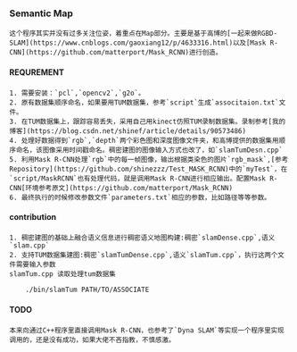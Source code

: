 ### Semantic Map
    这个程序其实并没有过多关注位姿，着重点在Map部分。主要是基于高博的[一起来做RGBD-SLAM](https://www.cnblogs.com/gaoxiang12/p/4633316.html)以及[Mask R-CNN](https://github.com/matterport/Mask_RCNN)进行创造。
 
#### REQUREMENT
    1. 需要安装：`pcl`,`opencv2`,`g2o`。
    2. 原有数据集顺序命名，如果要用TUM数据集，参考`script`生成`associtaion.txt`文件。
    3. 在TUM数据集上，跟踪容易丢失，采用自己用kinect仿照TUM录制数据集。录制参考[我的博客](https://blog.csdn.net/shinef/article/details/90573486)
    4. 处理好数据得到`rgb`,`depth`两个彩色图和深度图像文件夹，和高博提供的数据集用顺序命名，该图像采用时间戳命名。稠密建图的图像输入方式也改了，如`slamTumDesn.cpp`
    5. 利用Mask R-CNN处理`rgb`中的每一帧图像，输出根据类染色的图片`rgb_mask`,[参考Repository](https://github.com/shinezzz/Test_MASK_RCNN)中的`myTest`，在`script/MaskRCNN`也有处理代码，就是调用Mask R-CNN进行相应输出。配置Mask R-CNN[环境参考原文](https://github.com/matterport/Mask_RCNN)
    6. 最终执行的时候修改参数文件`parameters.txt`相应的参数，比如路径等等参数。

#### contribution
    1. 稠密建图的基础上融合语义信息进行稠密语义地图构建:稠密`slamDense.cpp`,语义`slam.cpp`
    2. 支持TUM数据集建图:稠密`slamTumDense.cpp`,语义`slamTum.cpp`，执行这两个文件需要输入参数
    slamTum.cpp 读取处理tum数据集
```bash
    ./bin/slamTum PATH/TO/ASSOCIATE
```
#### TODO
    本来向通过C++程序里直接调用Mask R-CNN，也参考了`Dyna SLAM`等实现一个程序里实现调用的，还是没有成功，如果大佬不吝指教，不慎感激。
